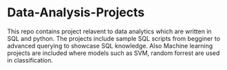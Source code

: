 # Data-Analysis-Projects
This repo contains project relavent to data analytics which are written in SQL and python. The projects include sample SQL scripts from begginer to advanced querying to showcase SQL knowledge. Also Machine learning projects are included where models such as SVM, random forrest are used in classification. 
